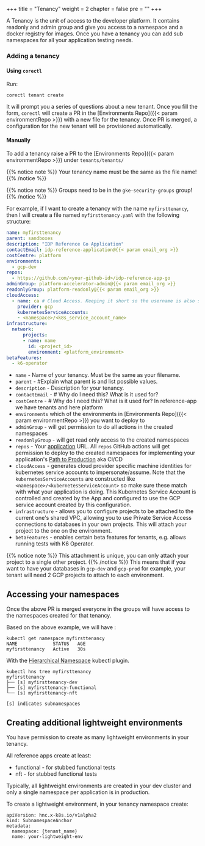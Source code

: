 +++
title = "Tenancy"
weight = 2
chapter = false
pre = ""
+++

A Tenancy is the unit of access to the developer platform. It contains readonly and admin group
and give you access to a namespace and a docker registry for images.
Once you have a tenancy you can add sub namespaces for all your application testing needs.

### Adding a tenancy

#### Using `corectl`
Run:
```shell
corectl tenant create
```

It will prompt you a series of questions about a new tenant. 
Once you fill the form, `corectl`
will create a PR in the [Environments Repo]({{< param environmentRepo >}}) with a new file for the tenancy.
Once PR is merged, a configuration for the new tenant will be provisioned automatically.

#### Manually

To add a tenancy raise a PR to the [Environments Repo]({{< param environmentRepo >}}) 
under `tenants/tenants/`

{{% notice note %}}
  Your tenancy name must be the same as the file name!
{{% /notice %}}

{{% notice note %}}
  Groups need to be in the `gke-security-groups` group!
{{% /notice %}}


For example, if I want to create a tenancy with the name `myfirsttenancy`, then I will create a file named `myfirsttenancy.yaml` with the following structure:

```yaml
name: myfirsttenancy 
parent: sandboxes
description: "IDP Reference Go Application"
contactEmail: idp-reference-application@{{< param email_org >}}
costCentre: platform
environments:
  - gcp-dev
repos:
  - https://github.com/<your-github-id>/idp-reference-app-go
adminGroup: platform-accelerator-admin@{{< param email_org >}}
readonlyGroup: platform-readonly@{{< param email_org >}}
cloudAccess:
  - name: ca # Cloud Access. Keeping it short so the username is also short, biggest one will be ca-connected-app-functional which is 27 chars, for mysql 8.0 needs to be 32max. For 5.7 16 max
    provider: gcp
    kubernetesServiceAccounts:
    - <namespace>/<k8s_service_account_name>
infrastructure:
  network:
      projects:
      - name: name
        id: <project_id>
        environment: <platform_environment>
betaFeatures:
  - k6-operator
```

* `name` - Name of your tenancy. Must be the same as your filename.
* `parent` -   #Explain what parent is and list possible values.
* `description` - Description for your tenancy.
* `contactEmail` - # Why do I need this? What is it used for?
* `costCentre` - # Why do I need this? What is it used for? In reference-app we have tenants and here platform
* `environments` which of the environments in [Environments Repo]({{< param environmentRepo >}}) you want to deploy to 
* `adminGroup` - will get permission to do all actions in the created namespaces
* `readonlyGroup` -  will get read only access to the created namespaces
* `repos` - Your [application](./new-app.md) URL. All `repos` GitHub actions will get permission to deploy to the created namespaces for implementing your application's [Path to Production](../p2p) aka CI/CD
* `cloudAccess` - generates cloud provider specific machine identities for kubernetes service accounts to impersonate/assume. Note that the `kubernetesServiceAccounts` are constructed like `<namespace>/<kubernetesServiceAccount>` so make sure these match with what your application is doing. This Kubernetes Service Account is controlled and created by the App and configured to use the GCP service account created by this configuration.
* `infrastructure` - allows you to configure projects to be attached to the current one's shared VPC, allowing you to use Private Service Access connections to databases in your own projects. This will attach your project to the one on the environment. 
* `betaFeatures` - enables certain beta features for tenants, e.g. allows running tests with K6 Operator. 

{{% notice note %}}
  This attachment is unique, you can only attach your project to a single other project.
{{% /notice %}}
This means that if you want to have your databases in `gcp-dev` and `gcp-prod` for example, your tenant will need 2 GCP projects to attach to each environment.

## Accessing your namespaces

Once the above PR is merged everyone in the groups will have access to the namespaces created for that tenancy.

Based on the above example, we will have :

```
kubectl get namespace myfirsttenancy
NAME             STATUS   AGE
myfirsttenancy   Active   30s
```

With the [Hierarchical Namespace](https://kubernetes.io/blog/2020/08/14/introducing-hierarchical-namespaces/) kubectl plugin.

```
kubectl hns tree myfirsttenancy
myfirsttenancy
├── [s] myfirsttenancy-dev
├── [s] myfirsttenancy-functional
└── [s] myfirsttenancy-nft

[s] indicates subnamespaces
```

## Creating additional lightweight environments

You have permission to create as many lightweight environments in your tenancy.

All reference apps create at least:

* functional - for stubbed functional tests 
* nft - for stubbed functional tests

Typically, all lightweight environments are created in your dev cluster and only
a single namespace per application is in production.

To create a lightweight environment, in your tenancy namespace create:


```
apiVersion: hnc.x-k8s.io/v1alpha2
kind: SubnamespaceAnchor
metadata:
  namespace: {tenant_name}
  name: your-lightweight-env
```





